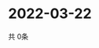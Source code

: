 # 2022-03-22
  共 0条

  <!-- BEGIN -->
  <!-- 最后更新时间Tue Mar 22 2022 19:02:42 GMT+0000 (Coordinated Universal Time) -->
  
  <!-- END -->
  
  